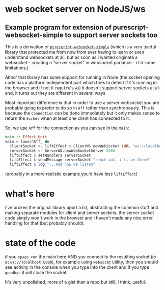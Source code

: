 # web socket server on NodeJS/ws
## Example program for extension of purescript-websocket-simple to support server sockets too

This is a derivation of [`purescript-websocket-simple`](https://github.com/zudov/purescript-websocket-simple) (which is a very useful library that
protected me from now from ever having to learn or even understand websockets at all. but as soon as i wanted originate a websocket - 
creating a "server socket" in websocket parlance - i hit some limitations.)

Altho' that library has some support for running in Node (the socket opening code has a platform independent part which tries to detect 
if it's running in the browser and if not it `require`'s `ws`) it doesn't support server sockets at all and, it turns out they are different in
several ways. 

Most important difference is that in order to use a server websocket you are probably going to prefer to do so in `Aff` rather than synchronously. 
This is because the `Connection` can be done immediately but it only makes sense to return the `Socket` when at least one client has connected to it.

So, we use `Aff` for the connection as you can see in the `main`:
```haskell
main :: Effect Unit
main = launchAff_ do
  clientSocket <- liftEffect $ ClientWS.newWebSocket (URL "ws://localhost:8888") []
  serverSocket <- ServerWS.newWebSocketServer 8080
  liftEffect $ setHandlers serverSocket
  liftEffect $ sendMessage serverSocket "reach out, i'll be there"
  liftEffect $ log "...and now we listen"
```
(probably in a more realistic example you'd have less `liftEffect`)

# what's here

i've broken the original library apart a bit, abstracting the common stuff and making separate modules for client and server sockets. 
the server socket code simply won't work in the browser and i haven't made any nice error handling for that (but probably should).

# state of the code

if you `spago run` the main here AND you connect to the resulting socket (ie at `ws://localhost:8080`), for example using `websocat` utility, then you should
see activity in the console when you type into the client and if you type `goodbye` it will close the socket.

It's very unpolished, more of a gist than a repo but still, i think, useful.
